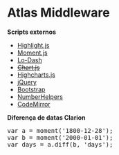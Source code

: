 Atlas Middleware
=====

**Scripts externos**
- [Highlight.js](https://highlightjs.org/usage/)
- [Moment.js](http://momentjs.com/)
- [Lo-Dash](https://lodash.com/)
- ~~[Chart.js](http://www.chartjs.org/)~~
- [Highcharts.js](http://code.highcharts.com/highcharts.js)
- [jQuery](http://jquery.com/)
- [Bootstrap](http://getbootstrap.com/javascript/)
- [NumberHelpers](http://emcien.github.io/number-helpers-coffeescript/)
- [CodeMirror](http://codemirror.net/)

**Diferença de datas Clarion**
<pre>var a = moment('1800-12-28');
var b = moment('2000-01-01');
var days = a.diff(b, 'days');</pre>
